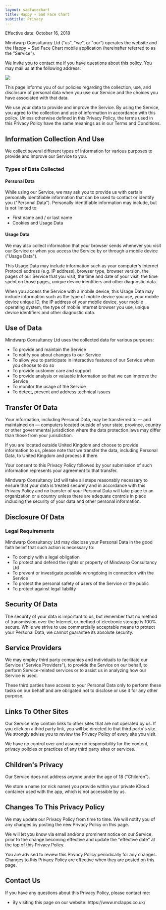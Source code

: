 ```yaml
---
layout: sadfacechart
title: Happy + Sad Face Chart
subtitle: Privacy
---
```


Effective date: October 16, 2018

Mindwarp Consultancy Ltd ("us", "we", or "our") operates the website and the Happy + Sad Face Chart mobile application (hereinafter referred to as the "Service").

We invite you to contact me if you have questions about this policy. You may mail us at the following address:

<div class="container-table">
	<img src="{{ site.baseurl }}/static/img/mcl-info.png"/>
</div>

This page informs you of our policies regarding the collection, use, and disclosure of personal data when you use our Service and the choices you have associated with that data.

We use your data to provide and improve the Service. By using the Service, you agree to the collection and use of information in accordance with this policy. Unless otherwise defined in this Privacy Policy, the terms used in this Privacy Policy have the same meanings as in our Terms and Conditions.
<h2>Information Collection And Use</h2>
We collect several different types of information for various purposes to provide and improve our Service to you.
<h3>Types of Data Collected</h3>
<h4>Personal Data</h4>
While using our Service, we may ask you to provide us with certain personally identifiable information that can be used to contact or identify you ("Personal Data"). Personally identifiable information may include, but is not limited to:
<ul>
 	<li>First name and / or last name</li>
 	<li>Cookies and Usage Data</li>
</ul>
<h4>Usage Data</h4>
We may also collect information that your browser sends whenever you visit our Service or when you access the Service by or through a mobile device ("Usage Data").

This Usage Data may include information such as your computer's Internet Protocol address (e.g. IP address), browser type, browser version, the pages of our Service that you visit, the time and date of your visit, the time spent on those pages, unique device identifiers and other diagnostic data.

When you access the Service with a mobile device, this Usage Data may include information such as the type of mobile device you use, your mobile device unique ID, the IP address of your mobile device, your mobile operating system, the type of mobile Internet browser you use, unique device identifiers and other diagnostic data.
<h2>Use of Data</h2>
Mindwarp Consultancy Ltd uses the collected data for various purposes:
<ul>
 	<li>To provide and maintain the Service</li>
 	<li>To notify you about changes to our Service</li>
 	<li>To allow you to participate in interactive features of our Service when you choose to do so</li>
 	<li>To provide customer care and support</li>
 	<li>To provide analysis or valuable information so that we can improve the Service</li>
 	<li>To monitor the usage of the Service</li>
 	<li>To detect, prevent and address technical issues</li>
</ul>
<h2>Transfer Of Data</h2>
Your information, including Personal Data, may be transferred to — and maintained on — computers located outside of your state, province, country or other governmental jurisdiction where the data protection laws may differ than those from your jurisdiction.

If you are located outside United Kingdom and choose to provide information to us, please note that we transfer the data, including Personal Data, to United Kingdom and process it there.

Your consent to this Privacy Policy followed by your submission of such information represents your agreement to that transfer.

Mindwarp Consultancy Ltd will take all steps reasonably necessary to ensure that your data is treated securely and in accordance with this Privacy Policy and no transfer of your Personal Data will take place to an organization or a country unless there are adequate controls in place including the security of your data and other personal information.
<h2>Disclosure Of Data</h2>
<h3>Legal Requirements</h3>
Mindwarp Consultancy Ltd may disclose your Personal Data in the good faith belief that such action is necessary to:
<ul>
 	<li>To comply with a legal obligation</li>
 	<li>To protect and defend the rights or property of Mindwarp Consultancy Ltd</li>
 	<li>To prevent or investigate possible wrongdoing in connection with the Service</li>
 	<li>To protect the personal safety of users of the Service or the public</li>
 	<li>To protect against legal liability</li>
</ul>
<h2>Security Of Data</h2>
The security of your data is important to us, but remember that no method of transmission over the Internet, or method of electronic storage is 100% secure. While we strive to use commercially acceptable means to protect your Personal Data, we cannot guarantee its absolute security.
<h2>Service Providers</h2>
We may employ third party companies and individuals to facilitate our Service ("Service Providers"), to provide the Service on our behalf, to perform Service-related services or to assist us in analyzing how our Service is used.

These third parties have access to your Personal Data only to perform these tasks on our behalf and are obligated not to disclose or use it for any other purpose.
<h2>Links To Other Sites</h2>
Our Service may contain links to other sites that are not operated by us. If you click on a third party link, you will be directed to that third party's site. We strongly advise you to review the Privacy Policy of every site you visit.

We have no control over and assume no responsibility for the content, privacy policies or practices of any third party sites or services.
<h2>Children's Privacy</h2>
Our Service does not address anyone under the age of 18 ("Children").

We store a name (or nick name) you provide within your private iCloud container used with the app, which is not accessible by us.
<h2>Changes To This Privacy Policy</h2>
We may update our Privacy Policy from time to time. We will notify you of any changes by posting the new Privacy Policy on this page.

We will let you know via email and/or a prominent notice on our Service, prior to the change becoming effective and update the "effective date" at the top of this Privacy Policy.

You are advised to review this Privacy Policy periodically for any changes. Changes to this Privacy Policy are effective when they are posted on this page.
<h2>Contact Us</h2>
If you have any questions about this Privacy Policy, please contact me:
<ul>
 	<li>By visiting this page on our website: https://www.mclapps.co.uk/</li>
</ul>